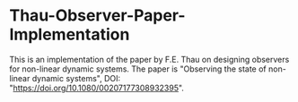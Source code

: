 # Thau-Observer-Paper-Implementation
This is an implementation of the paper by F.E. Thau on  designing  observers for  non-linear dynamic systems. The paper is "Observing the state of non-linear dynamic systems", DOI: "https://doi.org/10.1080/00207177308932395".
